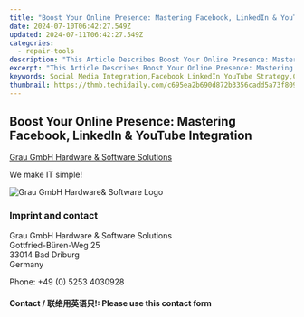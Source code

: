 ```yaml
---
title: "Boost Your Online Presence: Mastering Facebook, LinkedIn & YouTube Integration"
date: 2024-07-10T06:42:27.549Z
updated: 2024-07-11T06:42:27.549Z
categories:
  - repair-tools
description: "This Article Describes Boost Your Online Presence: Mastering Facebook, LinkedIn & YouTube Integration"
excerpt: "This Article Describes Boost Your Online Presence: Mastering Facebook, LinkedIn & YouTube Integration"
keywords: Social Media Integration,Facebook LinkedIn YouTube Strategy,Cupport Your Online Presence Social Media,Combine Social Media Channels,Enhance Digital Footprint,Integrated Social Media Marketing,Cross-Platform Social Engagement
thumbnail: https://thmb.techidaily.com/c695ea2b690d872b3356cadd5a73f8095d4e1f1e6e591a347bc63bd49bbead62.jpeg
---
```


## Boost Your Online Presence: Mastering Facebook, LinkedIn & YouTube Integration

[Grau GmbH Hardware & Software Solutions](https://main.grauonline.de/)

We make IT simple!

![Grau GmbH Hardware& Software Logo](https://main.grauonline.de/wp-content/uploads/2021/05/output-onlinepngtools.png)

### Imprint and contact

 Grau GmbH Hardware & Software Solutions  
 Gottfried-Büren-Weg 25  
 33014 Bad Driburg  
 Germany

Phone: +49 (0) 5253 4030928

#### Contact / 联络用英语只!: Please use this contact form

<ins class="adsbygoogle"
     style="display:block"
     data-ad-format="autorelaxed"
     data-ad-client="ca-pub-7571918770474297"
     data-ad-slot="1223367746"></ins>



<ins class="adsbygoogle"
     style="display:block"
     data-ad-client="ca-pub-7571918770474297"
     data-ad-slot="8358498916"
     data-ad-format="auto"
     data-full-width-responsive="true"></ins>


